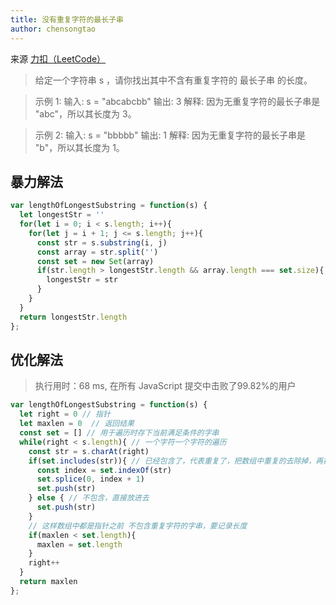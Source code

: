 ```yaml
---
title: 没有重复字符的最长子串
author: chensongtao
---
```


来源 [力扣（LeetCode）](https://leetcode-cn.com/problems/longest-substring-without-repeating-characters)


> 给定一个字符串 s ，请你找出其中不含有重复字符的 最长子串 的长度。

> 示例 1:
输入: s = "abcabcbb"
输出: 3 
解释: 因为无重复字符的最长子串是 "abc"，所以其长度为 3。

> 示例 2:
输入: s = "bbbbb"
输出: 1
解释: 因为无重复字符的最长子串是 "b"，所以其长度为 1。

## 暴力解法

```js
var lengthOfLongestSubstring = function(s) {
  let longestStr = ''
  for(let i = 0; i < s.length; i++){
    for(let j = i + 1; j <= s.length; j++){
      const str = s.substring(i, j)
      const array = str.split('')
      const set = new Set(array)
      if(str.length > longestStr.length && array.length === set.size){
        longestStr = str
      }
    }
  }
  return longestStr.length
}; 
```

## 优化解法

> 执行用时：68 ms, 在所有 JavaScript 提交中击败了99.82%的用户

```js
var lengthOfLongestSubstring = function(s) {
  let right = 0 // 指针
  let maxlen = 0  // 返回结果
  const set = [] // 用于遍历时存下当前满足条件的字串
  while(right < s.length){ // 一个字符一个字符的遍历
    const str = s.charAt(right)
    if(set.includes(str)){ // 已经包含了，代表重复了，把数组中重复的去除掉，再把当前这个放进去，要保证顺序，
      const index = set.indexOf(str)
      set.splice(0, index + 1)
      set.push(str)
    } else { // 不包含，直接放进去
      set.push(str)
    }
    // 这样数组中都是指针之前 不包含重复字符的字串，要记录长度
    if(maxlen < set.length){
      maxlen = set.length
    }
    right++
  }
  return maxlen
};
```

